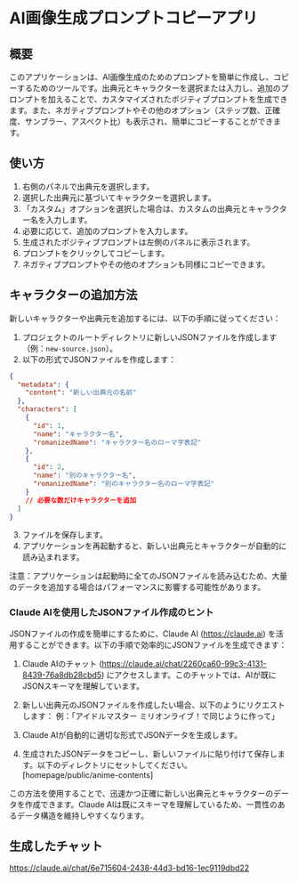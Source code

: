 # AI画像生成プロンプトコピーアプリ

## 概要

このアプリケーションは、AI画像生成のためのプロンプトを簡単に作成し、コピーするためのツールです。出典元とキャラクターを選択または入力し、追加のプロンプトを加えることで、カスタマイズされたポジティブプロンプトを生成できます。また、ネガティブプロンプトやその他のオプション（ステップ数、正確度、サンプラー、アスペクト比）も表示され、簡単にコピーすることができます。

## 使い方

1. 右側のパネルで出典元を選択します。
2. 選択した出典元に基づいてキャラクターを選択します。
3. 「カスタム」オプションを選択した場合は、カスタムの出典元とキャラクター名を入力します。
4. 必要に応じて、追加のプロンプトを入力します。
5. 生成されたポジティブプロンプトは左側のパネルに表示されます。
6. プロンプトをクリックしてコピーします。
7. ネガティブプロンプトやその他のオプションも同様にコピーできます。

## キャラクターの追加方法

新しいキャラクターや出典元を追加するには、以下の手順に従ってください：

1. プロジェクトのルートディレクトリに新しいJSONファイルを作成します（例：`new-source.json`）。
2. 以下の形式でJSONファイルを作成します：

```json
{
  "metadata": {
    "content": "新しい出典元の名前"
  },
  "characters": [
    {
      "id": 1,
      "name": "キャラクター名",
      "romanizedName": "キャラクター名のローマ字表記"
    },
    {
      "id": 2,
      "name": "別のキャラクター名",
      "romanizedName": "別のキャラクター名のローマ字表記"
    }
    // 必要な数だけキャラクターを追加
  ]
}
```

3. ファイルを保存します。
4. アプリケーションを再起動すると、新しい出典元とキャラクターが自動的に読み込まれます。

注意：アプリケーションは起動時に全てのJSONファイルを読み込むため、大量のデータを追加する場合はパフォーマンスに影響する可能性があります。

### Claude AIを使用したJSONファイル作成のヒント

JSONファイルの作成を簡単にするために、Claude AI (https://claude.ai) を活用することができます。以下の手順で効率的にJSONファイルを生成できます：

1. Claude AIのチャット (https://claude.ai/chat/2260ca60-99c3-4131-8439-76a8db28cbd5) にアクセスします。このチャットでは、AIが既にJSONスキーマを理解しています。

2. 新しい出典元のJSONファイルを作成したい場合、以下のようにリクエストします：
   例：「アイドルマスター ミリオンライブ！で同じように作って」

3. Claude AIが自動的に適切な形式でJSONデータを生成します。

4. 生成されたJSONデータをコピーし、新しいファイルに貼り付けて保存します。以下のディレクトリにセットしてください。
[homepage/public/anime-contents]

この方法を使用することで、迅速かつ正確に新しい出典元とキャラクターのデータを作成できます。Claude AIは既にスキーマを理解しているため、一貫性のあるデータ構造を維持しやすくなります。

## 生成したチャット
https://claude.ai/chat/6e715604-2438-44d3-bd16-1ec9119dbd22